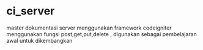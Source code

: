 # ci_server
master dokumentasi server menggunakan framework codeigniter menggunakan fungsi post,get,put,delete , digunakan sebagai pembelajaran awal untuk dikembangkan 
